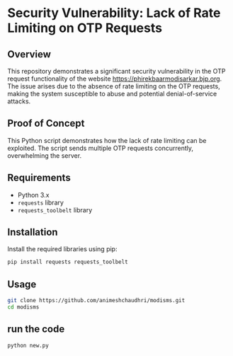 # Security Vulnerability: Lack of Rate Limiting on OTP Requests

## Overview

This repository demonstrates a significant security vulnerability in the OTP request functionality of the website https://phirekbaarmodisarkar.bjp.org. The issue arises due to the absence of rate limiting on the OTP requests, making the system susceptible to abuse and potential denial-of-service attacks.

## Proof of Concept

This Python script demonstrates how the lack of rate limiting can be exploited. The script sends multiple OTP requests concurrently, overwhelming the server.

## Requirements

- Python 3.x
- `requests` library
- `requests_toolbelt` library

## Installation

Install the required libraries using pip:

```bash
pip install requests requests_toolbelt
```

## Usage

```bash
git clone https://github.com/animeshchaudhri/modisms.git
cd modisms

```

## run the code

```bash
python new.py
```
